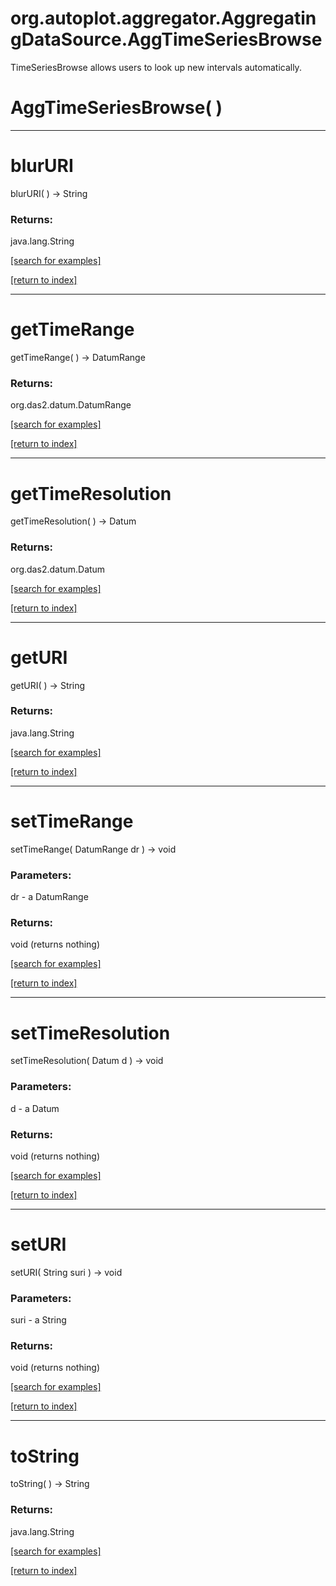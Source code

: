 # org.autoplot.aggregator.AggregatingDataSource.AggTimeSeriesBrowse

TimeSeriesBrowse allows users to look up new intervals automatically.

# AggTimeSeriesBrowse( )


***
<a name="blurURI"></a>
# blurURI
blurURI(  ) &rarr; String



### Returns:
java.lang.String


<a href="https://github.com/autoplot/dev/search?q=blurURI&unscoped_q=blurURI">[search for examples]</a>

<a href="https://github.com/autoplot/documentation/blob/master/javadoc/index-all.md">[return to index]</a>

***
<a name="getTimeRange"></a>
# getTimeRange
getTimeRange(  ) &rarr; DatumRange



### Returns:
org.das2.datum.DatumRange


<a href="https://github.com/autoplot/dev/search?q=getTimeRange&unscoped_q=getTimeRange">[search for examples]</a>

<a href="https://github.com/autoplot/documentation/blob/master/javadoc/index-all.md">[return to index]</a>

***
<a name="getTimeResolution"></a>
# getTimeResolution
getTimeResolution(  ) &rarr; Datum



### Returns:
org.das2.datum.Datum


<a href="https://github.com/autoplot/dev/search?q=getTimeResolution&unscoped_q=getTimeResolution">[search for examples]</a>

<a href="https://github.com/autoplot/documentation/blob/master/javadoc/index-all.md">[return to index]</a>

***
<a name="getURI"></a>
# getURI
getURI(  ) &rarr; String



### Returns:
java.lang.String


<a href="https://github.com/autoplot/dev/search?q=getURI&unscoped_q=getURI">[search for examples]</a>

<a href="https://github.com/autoplot/documentation/blob/master/javadoc/index-all.md">[return to index]</a>

***
<a name="setTimeRange"></a>
# setTimeRange
setTimeRange( DatumRange dr ) &rarr; void



### Parameters:
dr - a DatumRange

### Returns:
void (returns nothing)


<a href="https://github.com/autoplot/dev/search?q=setTimeRange&unscoped_q=setTimeRange">[search for examples]</a>

<a href="https://github.com/autoplot/documentation/blob/master/javadoc/index-all.md">[return to index]</a>

***
<a name="setTimeResolution"></a>
# setTimeResolution
setTimeResolution( Datum d ) &rarr; void



### Parameters:
d - a Datum

### Returns:
void (returns nothing)


<a href="https://github.com/autoplot/dev/search?q=setTimeResolution&unscoped_q=setTimeResolution">[search for examples]</a>

<a href="https://github.com/autoplot/documentation/blob/master/javadoc/index-all.md">[return to index]</a>

***
<a name="setURI"></a>
# setURI
setURI( String suri ) &rarr; void



### Parameters:
suri - a String

### Returns:
void (returns nothing)


<a href="https://github.com/autoplot/dev/search?q=setURI&unscoped_q=setURI">[search for examples]</a>

<a href="https://github.com/autoplot/documentation/blob/master/javadoc/index-all.md">[return to index]</a>

***
<a name="toString"></a>
# toString
toString(  ) &rarr; String



### Returns:
java.lang.String


<a href="https://github.com/autoplot/dev/search?q=toString&unscoped_q=toString">[search for examples]</a>

<a href="https://github.com/autoplot/documentation/blob/master/javadoc/index-all.md">[return to index]</a>

